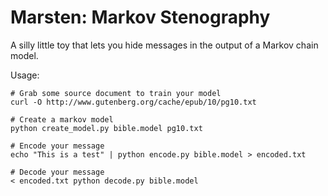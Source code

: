# Marsten: Markov Stenography

A silly little toy that lets you hide messages in the output of a Markov chain model.

Usage:

```
# Grab some source document to train your model
curl -O http://www.gutenberg.org/cache/epub/10/pg10.txt

# Create a markov model
python create_model.py bible.model pg10.txt

# Encode your message
echo "This is a test" | python encode.py bible.model > encoded.txt

# Decode your message
< encoded.txt python decode.py bible.model
```

